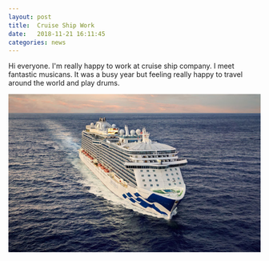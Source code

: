 ```yaml
---
layout: post
title:  Cruise Ship Work
date:   2018-11-21 16:11:45
categories: news
---
```

Hi everyone. I'm really happy to work at cruise ship company. I meet fantastic musicans. It was a busy year but feeling really happy to travel around the world and play drums.

<img src="/image/princess-cruises-regal-princess-ship-gallery.jpg" />
